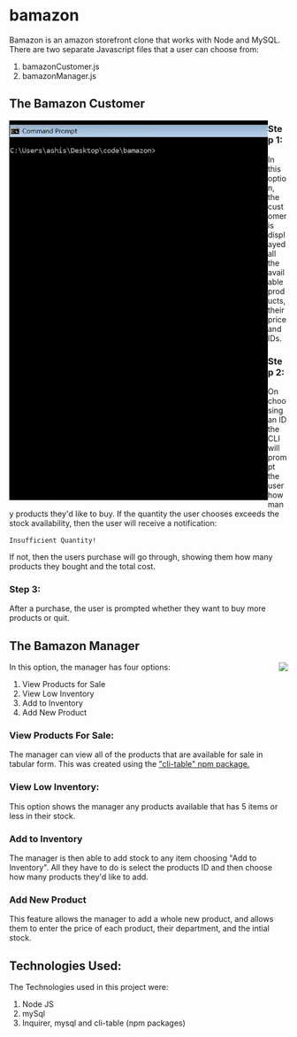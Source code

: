 # bamazon
Bamazon is an amazon storefront clone that works with Node and MySQL.
There are two separate Javascript files that a user can choose from:

1. bamazonCustomer.js
2. bamazonManager.js


## The Bamazon Customer
<img align="left" src="https://github.com/ashishdommety/bamazon/blob/master/gifs/bamazonCustomer.gif">


### Step 1:
In this option, the customer is displayed all the available products, their price and IDs.

### Step 2:
 On choosing an ID the CLI will prompt the user how many products they'd like to buy. If the quantity the user chooses exceeds the stock availability, then the user will receive a notification:

```
Insufficient Quantity!
```
If not, then the users purchase will go through, showing them how many products they bought and the total cost.

### Step 3:
After a purchase, the user is prompted whether they want to buy more products or quit.








## The Bamazon Manager
<img align="right" src="https://github.com/ashishdommety/bamazon/blob/master/gifs/bamazonManager.gif">


In this option, the manager has four options:
1. View Products for Sale
2. View Low Inventory
3. Add to Inventory
4. Add New Product

### View Products For Sale:
 The manager can view all of the products that are available for sale in tabular form. This was created using the ["cli-table" npm package.](https://www.npmjs.com/package/cli-table)

### View Low Inventory:
This option shows the manager any products available that has 5 items or less in their stock.

### Add to Inventory
The manager is then able to add stock to any item choosing "Add to Inventory". All they have to do is select the products ID and then choose how many products they'd like to add.

### Add New Product
This feature allows the manager to add a whole new product, and allows them to enter the price of each product, their department, and the intial stock.




## Technologies Used:
The Technologies used in this project were:
1. Node JS
2. mySql
3. Inquirer, mysql and cli-table (npm packages)
